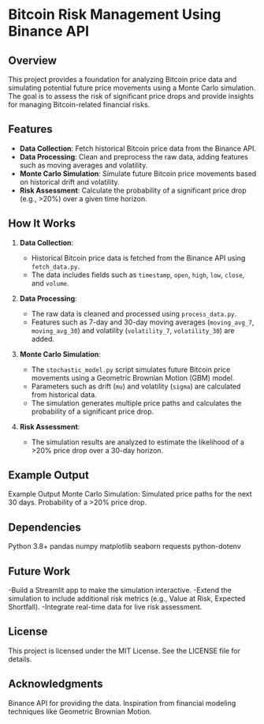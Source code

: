 # Bitcoin Risk Management Using Binance API

## Overview

This project provides a foundation for analyzing Bitcoin price data and simulating potential future price movements using a Monte Carlo simulation. The goal is to assess the risk of significant price drops and provide insights for managing Bitcoin-related financial risks.

## Features

- **Data Collection**: Fetch historical Bitcoin price data from the Binance API.
- **Data Processing**: Clean and preprocess the raw data, adding features such as moving averages and volatility.
- **Monte Carlo Simulation**: Simulate future Bitcoin price movements based on historical drift and volatility.
- **Risk Assessment**: Calculate the probability of a significant price drop (e.g., >20%) over a given time horizon.


## How It Works

1. **Data Collection**:
   - Historical Bitcoin price data is fetched from the Binance API using `fetch_data.py`.
   - The data includes fields such as `timestamp`, `open`, `high`, `low`, `close`, and `volume`.

2. **Data Processing**:
   - The raw data is cleaned and processed using `process_data.py`.
   - Features such as 7-day and 30-day moving averages (`moving_avg_7`, `moving_avg_30`) and volatility (`volatility_7`, `volatility_30`) are added.

3. **Monte Carlo Simulation**:
   - The `stochastic_model.py` script simulates future Bitcoin price movements using a Geometric Brownian Motion (GBM) model.
   - Parameters such as drift (`mu`) and volatility (`sigma`) are calculated from historical data.
   - The simulation generates multiple price paths and calculates the probability of a significant price drop.

4. **Risk Assessment**:
   - The simulation results are analyzed to estimate the likelihood of a >20% price drop over a 30-day horizon.


## Example Output

Example Output
Monte Carlo Simulation:
Simulated price paths for the next 30 days.
Probability of a >20% price drop.


## Dependencies

Python 3.8+
pandas
numpy
matplotlib
seaborn
requests
python-dotenv

## Future Work

-Build a Streamlit app to make the simulation interactive.
-Extend the simulation to include additional risk metrics (e.g., Value at Risk, Expected Shortfall).
-Integrate real-time data for live risk assessment.

## License

This project is licensed under the MIT License. See the LICENSE file for details.

## Acknowledgments

Binance API for providing the data.
Inspiration from financial modeling techniques like Geometric Brownian Motion.